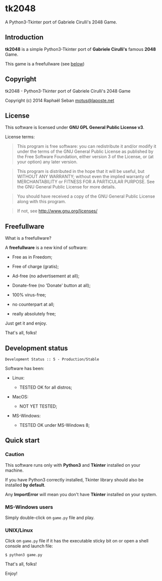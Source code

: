 
# tk2048

A Python3-Tkinter port of Gabriele Cirulli's 2048 Game.


## Introduction

**tk2048** is a simple Python3-Tkinter port of **Gabriele Cirulli's**
famous **2048** Game.

This game is a freefullware (see [below](#freefullware))


## Copyright

tk2048 - Python3-Tkinter port of Gabriele Cirulli's 2048 Game

Copyright (c) 2014 Raphaël Seban <motus@laposte.net>


## License

This software is licensed under **GNU GPL General Public License v3**.

License terms:

> This program is free software: you can redistribute it and/or
modify it under the terms of the GNU General Public License as
published by the Free Software Foundation, either version 3 of the
License, or (at your option) any later version.

> This program is distributed in the hope that it will be useful,
but WITHOUT ANY WARRANTY; without even the implied warranty of
MERCHANTABILITY or FITNESS FOR A PARTICULAR PURPOSE. See the GNU
General Public License for more details.

> You should have received a copy of the GNU General Public License
along with this program.

> If not, see http://www.gnu.org/licenses/


## Freefullware

What is a freefullware?

A **freefullware** is a new kind of software:

* Free as in Freedom;

* Free of charge (gratis);

* Ad-free (no advertisement at all);

* Donate-free (no 'Donate' button at all);

* 100% virus-free;

* no counterpart at all;

* really absolutely free;

Just get it and enjoy.

That's all, folks!


## Development status

    Development Status :: 5 - Production/Stable

Software has been:

* Linux:

    * TESTED OK for all distros;

* MacOS:

    * NOT YET TESTED;

* MS-Windows:

    * TESTED OK under MS-Windows 8;


## Quick start

### Caution

This software runs only with **Python3** and **Tkinter** installed
on your machine.

If you have Python3 correctly installed, Tkinter library should also
be installed **by default**.

Any **ImportError** will mean you don't have **Tkinter** installed
on your system.

### MS-Windows users

Simply double-click on `game.py` file and play.

### UNIX/Linux

Click on `game.py` file if it has the executable sticky bit on or
open a shell console and launch file:

    $ python3 game.py

That's all, folks!

Enjoy!
